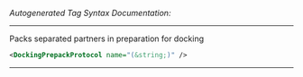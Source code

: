 <!-- THIS IS AN AUTOGENERATED FILE: Don't edit it directly, instead change the schema definition in the code itself. -->

_Autogenerated Tag Syntax Documentation:_

---
Packs separated partners in preparation for docking

```xml
<DockingPrepackProtocol name="(&string;)" />
```



---
